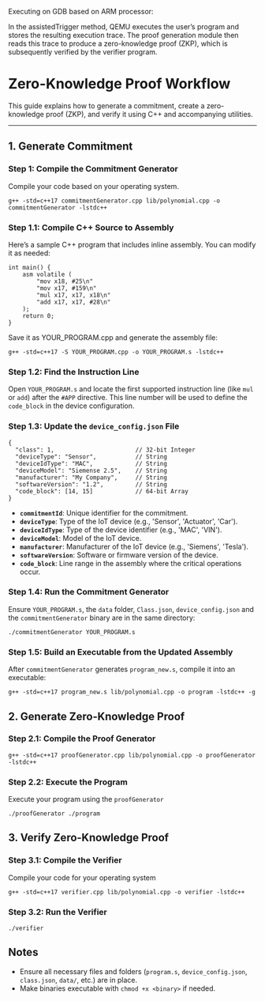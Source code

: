 Executing on GDB based on ARM processor:

In the assistedTrigger method, QEMU executes the user’s program and stores the resulting execution trace. The proof generation module then reads this trace to produce a zero-knowledge proof (ZKP), which is subsequently verified by the verifier program.


# Zero-Knowledge Proof Workflow
This guide explains how to generate a commitment, create a zero-knowledge proof (ZKP), and verify it using C++ and accompanying utilities.

---

## 1. Generate Commitment
### Step 1: Compile the Commitment Generator
Compile your code based on your operating system.
```
g++ -std=c++17 commitmentGenerator.cpp lib/polynomial.cpp -o commitmentGenerator -lstdc++
```
### Step 1.1: Compile C++ Source to Assembly
Here’s a sample C++ program that includes inline assembly. You can modify it as needed:
```
int main() {
    asm volatile (
        "mov x18, #25\n"
        "mov x17, #159\n"
        "mul x17, x17, x18\n"
        "add x17, x17, #28\n"
    );
    return 0;
}
```
Save it as YOUR_PROGRAM.cpp and generate the assembly file:
```
g++ -std=c++17 -S YOUR_PROGRAM.cpp -o YOUR_PROGRAM.s -lstdc++
```
### Step 1.2: Find the Instruction Line
Open `YOUR_PROGRAM.s` and locate the first supported instruction line (like `mul` or `add`) after the `#APP` directive. This line number will be used to define the `code_block` in the device configuration.

### Step 1.3: Update the `device_config.json` File
```
{
  "class": 1,                       // 32-bit Integer
  "deviceType": "Sensor",           // String
  "deviceIdType": "MAC",            // String
  "deviceModel": "Siemense 2.5",    // String
  "manufacturer": "My Company",     // String
  "softwareVersion": "1.2",         // String
  "code_block": [14, 15]            // 64-bit Array
}
```
* **`commitmentId`**: Unique identifier for the commitment.
* **`deviceType`**: Type of the IoT device (e.g., 'Sensor', 'Actuator', 'Car').
* **`deviceIdType`**: Type of the device identifier (e.g., 'MAC', 'VIN').
* **`deviceModel`**: Model of the IoT device.
* **`manufacturer`**: Manufacturer of the IoT device (e.g., 'Siemens', 'Tesla').
* **`softwareVersion`**: Software or firmware version of the device.
* **`code_block`**: Line range in the assembly where the critical operations occur.

### Step 1.4: Run the Commitment Generator
Ensure `YOUR_PROGRAM.s`, the `data` folder, `Class.json`, `device_config.json` and the `commitmentGenerator` binary are in the same directory:
```
./commitmentGenerator YOUR_PROGRAM.s
```
### Step 1.5: Build an Executable from the Updated Assembly
After `commitmentGenerator` generates `program_new.s`, compile it into an executable:
```
g++ -std=c++17 program_new.s lib/polynomial.cpp -o program -lstdc++ -g
```
## 2. Generate Zero-Knowledge Proof
### Step 2.1: Compile the Proof Generator
```
g++ -std=c++17 proofGenerator.cpp lib/polynomial.cpp -o proofGenerator -lstdc++
```
### Step 2.2: Execute the Program
Execute your program using the `proofGenerator`
```
./proofGenerator ./program
```
## 3. Verify Zero-Knowledge Proof
### Step 3.1: Compile the Verifier
Compile your code for your operating system
```
g++ -std=c++17 verifier.cpp lib/polynomial.cpp -o verifier -lstdc++
```
### Step 3.2: Run the Verifier
```
./verifier
```

## Notes
- Ensure all necessary files and folders (`program.s`, `device_config.json`, `class.json`, `data/`, etc.) are in place.
- Make binaries executable with `chmod +x <binary>` if needed.


<!-- # Trace Execution Tool
## Prerequisites
* GCC Compiler: Ensure you have the GCC compiler installed on your system.

* C++ Program: You should have a C++ program (program.cpp) that you want to trace.

## Compile and Run
### Step 1: Save the Updated C++ Program
Make sure your C++ program (program.cpp) is saved and ready to be compiled.

### Step 2: Compile the Trace Execution Tool
First, compile the `trace_execution` tool using the following command:

```
g++ -o trace_execution trace_execution.cpp
```
This will generate an executable named `trace_execution`.

### Step 3: Compile Your C++ Program with Debugging Symbols
Next, compile your C++ program (`program.cpp`) with debugging symbols enabled. This allows the tracer to capture detailed information about the program's execution.

```
g++ -g -o program program.cpp
```
This will generate an executable named `program` with debugging symbols included.

### Step 4: Run the Tracer
Now, run the `trace_execution` tool with your compiled program as an argument:

```
./trace_execution ./program
```
This will execute your program and generate an execution trace.

### Step 5: Check the Output
The execution trace will be saved in a file named `execution_trace.txt`. You can open this file to review the cleaned output and analyze the flow of your program. -->
